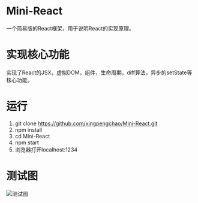 # Mini-React
一个简易版的React框架，用于说明React的实现原理。

# 实现核心功能

实现了React的JSX，虚拟DOM，组件，生命周期，diff算法，异步的setState等核心功能。

# 运行

1. git clone https://github.com/xingpengchao/Mini-React.git
2. npm install
3. cd Mini-React
4. npm start
5. 浏览器打开localhost:1234

# 测试图 


![测试图](https://github.com/xingpengchao/Mini-React/blob/master/public/test-img/Mini-React%E6%B5%8B%E8%AF%95%E5%9B%BE.PNG)
